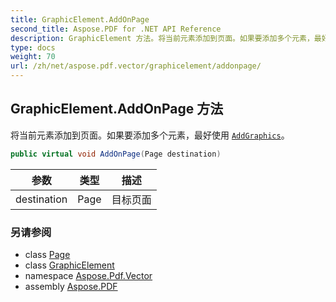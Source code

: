 ```yaml
---
title: GraphicElement.AddOnPage
second_title: Aspose.PDF for .NET API Reference
description: GraphicElement 方法。将当前元素添加到页面。如果要添加多个元素，最好使用 [`AddGraphics`](../../../aspose.pdf/page/addgraphics/)。
type: docs
weight: 70
url: /zh/net/aspose.pdf.vector/graphicelement/addonpage/
---
```

## GraphicElement.AddOnPage 方法

将当前元素添加到页面。如果要添加多个元素，最好使用 [`AddGraphics`](../../../aspose.pdf/page/addgraphics/)。

```csharp
public virtual void AddOnPage(Page destination)
```

| 参数 | 类型 | 描述 |
| --- | --- | --- |
| destination | Page | 目标页面 |

### 另请参阅

* class [Page](../../../aspose.pdf/page/)
* class [GraphicElement](../)
* namespace [Aspose.Pdf.Vector](../../../aspose.pdf.vector/)
* assembly [Aspose.PDF](../../../)